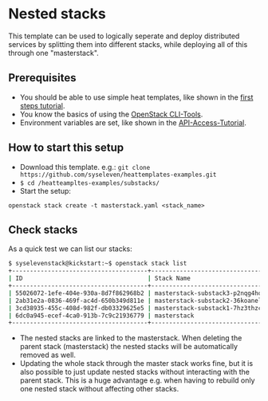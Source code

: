 # Nested stacks

This template can be used to logically seperate and deploy distributed services by splitting them into different stacks, while deploying all of this through one "masterstack".

## Prerequisites

* You should be able to use simple heat templates, like shown in the [first steps tutorial](https://doc.syselevenstack.com/en/tutorials/firststeps/).
* You know the basics of using the [OpenStack CLI-Tools](https://doc.syselevenstack.com/en/tutorials/openstack-cli/).
* Environment variables are set, like shown in the [API-Access-Tutorial](https://doc.syselevenstack.com/en/tutorials/api-access/).

## How to start this setup

* Download this template. e.g.: `git clone https://github.com/syseleven/heattemplates-examples.git`
* `$ cd /heatteampltes-examples/substacks/`
* Start the setup:

```shell
openstack stack create -t masterstack.yaml <stack_name>
```

## Check stacks

As a quick test we can list our stacks:

```bash
$ syselevenstack@kickstart:~$ openstack stack list
+--------------------------------------+------------------------------------+-----------------+---------------------+--------------+
| ID                                   | Stack Name                         | Stack Status    | Creation Time       | Updated Time |
+--------------------------------------+------------------------------------+-----------------+---------------------+--------------+
| 55026072-1efe-404e-930a-8d7f862968b2 | masterstack-substack3-p2nqg4hqqovd | CREATE_COMPLETE | 2017-10-11T15:08:45 | None         |
| 2ab31e2a-0836-469f-ac4d-650b349d811e | masterstack-substack2-36koanelqe65 | CREATE_COMPLETE | 2017-10-11T15:08:43 | None         |
| 3cd38935-455c-408d-982f-db03329625e5 | masterstack-substack1-7hz3thzcw4sl | CREATE_COMPLETE | 2017-10-11T15:08:40 | None         |
| 6dc0a945-ecef-4ca0-913b-7c9c21936779 | masterstack                        | CREATE_COMPLETE | 2017-10-11T15:08:39 | None         |
+--------------------------------------+------------------------------------+-----------------+---------------------+--------------+
```

* The nested stacks are linked to the masterstack. When deleting the parent stack (masterstack) the nested stacks will be automatically removed as well.
* Updating the whole stack through the master stack works fine, but it is also possible to just update nested stacks without interacting with the parent stack. This is a huge advantage e.g. when having to rebuild only one nested stack without affecting other stacks.

